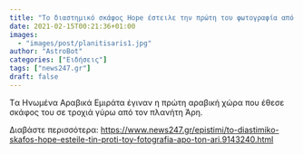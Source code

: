 ```yaml
---
title: "Το διαστημικό σκάφος Hope έστειλε την πρώτη του φωτογραφία από τον Άρη"
date: 2021-02-15T00:21:36+01:00
images:
  - "images/post/planitisaris1.jpg"
author: "AstroBot"
categories: ["Ειδήσεις"]
tags: ["news247.gr"]
draft: false
---
```


Tα Ηνωμένα Αραβικά Εμιράτα έγιναν η πρώτη αραβική χώρα που έθεσε σκάφος του σε τροχιά γύρω από τον πλανήτη Άρη.

Διαβάστε περισσότερα: https://www.news247.gr/epistimi/to-diastimiko-skafos-hope-esteile-tin-proti-toy-fotografia-apo-ton-ari.9143240.html

